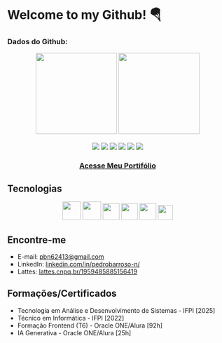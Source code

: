 # Welcome to my Github! 🪂

### Dados do Github:
<div align="center">
  <img height="185em" src="https://github-readme-stats.vercel.app/api?username=pedrobarroso-n&show_icons=true&theme=radical" />
  <img height="185em" src="https://github-readme-stats.vercel.app/api/top-langs/?username=pedrobarroso-n&layout=donut&theme=radical" />
</div>

<div align="center">
  <br>
  <img src="https://img.shields.io/badge/W3Schools-04AA6D?style=for-the-badge&logo=W3Schools&logoColor=white" />
  <img src="https://img.shields.io/badge/freecodecamp-27273D?style=for-the-badge&logo=freecodecamp&logoColor=white" />
  <img src="https://img.shields.io/badge/ChatGPT-74aa9c?style=for-the-badge&logo=openai&logoColor=white" />
  <img src="https://img.shields.io/badge/Google%20Meet-00897B?style=for-the-badge&logo=google-meet&logoColor=white" />
  <img src="https://img.shields.io/badge/Canva-%2300C4CC.svg?&style=for-the-badge&logo=Canva&logoColor=white" />
  <img src="https://img.shields.io/badge/GitHub-100000?style=for-the-badge&logo=github&logoColor=white" />
</div>

<h3 align="center"><a href="">Acesse Meu Portifólio</a>

## Tecnologias
<div align="center">
  <img src="https://cdn.jsdelivr.net/gh/devicons/devicon@latest/icons/html5/html5-plain-wordmark.svg" height=42 />
  <img src="https://cdn.jsdelivr.net/gh/devicons/devicon@latest/icons/css3/css3-plain-wordmark.svg" height=42 />
  <img src="https://cdn.jsdelivr.net/gh/devicons/devicon@latest/icons/javascript/javascript-plain.svg" height=38 />
  <img src="https://cdn.jsdelivr.net/gh/devicons/devicon@latest/icons/git/git-plain.svg" height=38 />
  <img src="https://github.com/user-attachments/assets/5663eea1-ed9e-4a3a-8bb0-414a2daf1253" height=38 /> 
  <img src="https://cdn.jsdelivr.net/gh/devicons/devicon@latest/icons/figma/figma-original.svg" height=34 />
</div>

## Encontre-me
<ul type="square">
  <li>E-mail: <a href="mailto:pbn62413@gmail.com">pbn62413@gmail.com</a></li>
  <li>LinkedIn: <a href="https://www.linkedin.com/in/pedrobarroso-n/">linkedin.com/in/pedrobarroso-n/</a></li>
  <li>Lattes: <a href="http://lattes.cnpq.br/1959485885156419">lattes.cnpq.br/1959485885156419</a></li>
</ul>

## Formações/Certificados
- Tecnologia em Análise e Desenvolvimento de Sistemas - IFPI [2025]
- Técnico em Informática - IFPI [2022]
- Formação Frontend (T6) - Oracle ONE/Alura [92h]
- IA Generativa - Oracle ONE/Alura [25h]
